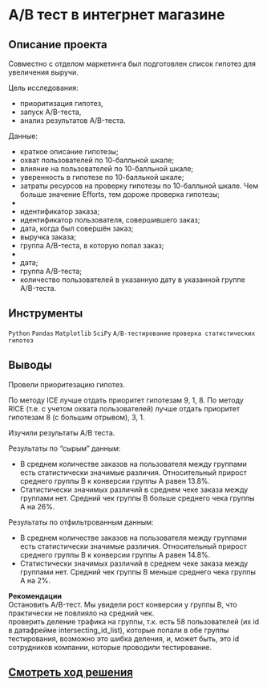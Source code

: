 # A/B тест в интегрнет магазине
## Описание проекта

Совместно с отделом маркетинга был подготовлен список гипотез для увеличения выручи.

Цель исследования:

- приоритизация гипотез, 
- запуск A/B-теста,  
- анализ результатов A/B-теста.

Данные:  
- краткое описание гипотезы;
- охват пользователей по 10-балльной шкале;
- влияние на пользователей по 10-балльной шкале;
- уверенность в гипотезе по 10-балльной шкале;
- затраты ресурсов на проверку гипотезы по 10-балльной шкале. Чем больше значение Efforts, тем дороже проверка гипотезы;
- 
- идентификатор заказа;
- идентификатор пользователя, совершившего заказ;
- дата, когда был совершён заказ;
- выручка заказа;
- группа A/B-теста, в которую попал заказ;
- 
- дата;
- группа A/B-теста;
- количество пользователей в указанную дату в указанной группе A/B-теста.


## Инструменты

`Python` `Pandas` `Matplotlib` `SciPy` `A/B-тестирование` `проверка статистических гипотез`

## Выводы

Провели приоритезацию гипотез.  

По методу ICE лучше отдать приоритет гипотезам 9, 1, 8.
По методу RICE (т.е. с учетом охвата пользователей) лучше отдать приоритет гипотезам 8 (с большим отрывом), 3, 1.  

Изучили результаты A/B теста.  

Результаты по “сырым” данным:  

- В среднем количестве заказов на пользователя между группами есть статистически значимые различия. Относительный прирост среднего группы B к конверсии группы A равен 13.8%.
- Статистически значимых различий в среднем чеке заказа между группами нет. Средний чек группы B больше среднего чека группы А на 26%.

Результаты по отфильтрованным данным:  

- В среднем количестве заказов на пользователя между группами есть статистически значимые различия. Относительный прирост среднего группы B к конверсии группы A равен 14.8%.
- Статистически значимых различий в среднем чеке заказа между группами нет. Средний чек группы B меньше среднего чека группы А на 2%.
  
  
**Рекомендации**  
Остановить A/B-тест. Мы увидели рост конверсии у группы B, что практически не повлияло на средний чек.  
проверить деление трафика на группы, т.к. есть 58 пользователей (их id в датафрейме intersecting_id_list), которые попали в обе группы тестирования, возможно это шибка деления, и, может быть, это id сотрудников компании, которые проводили тестирование.

## [Cмотреть ход решения](https://github.com/laringerman/data_analyst_portfolio/blob/main/08-ab_test_store_revenue/1.0-lgg-a_b_test.ipynb)
